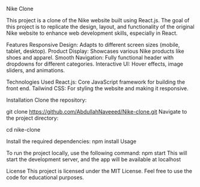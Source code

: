 Nike Clone


This project is a clone of the Nike website built using React.js. The goal of this project is to replicate the design, layout, and functionality of the original Nike website to enhance web development skills, especially in React.

Features
Responsive Design: Adapts to different screen sizes (mobile, tablet, desktop).
Product Display: Showcases various Nike products like shoes and apparel.
Smooth Navigation: Fully functional header with dropdowns for different categories.
Interactive UI: Hover effects, image sliders, and animations.

Technologies Used
React.js: Core JavaScript framework for building the front end.
Tailwind CSS: For styling the website and making it responsive.


Installation
Clone the repository:

git clone https://github.com/AbdullahNaveeed/Nike-clone.git
Navigate to the project directory:

cd nike-clone

Install the required dependencies:
npm install
Usage

To run the project locally, use the following command:
npm start
This will start the development server, and the app will be available at localhost


License
This project is licensed under the MIT License. Feel free to use the code for educational purposes.


